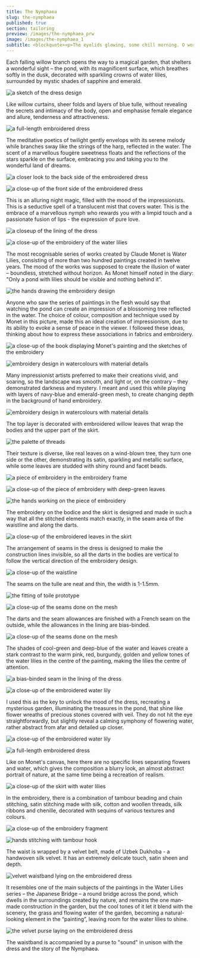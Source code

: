 ```yaml
---
title: The Nymphaea
slug: the-nymphaea
published: true
section: tailoring
preview: /images/the-nymphaea_prw
image: /images/the-nymphaea_1
subtitle: <blockquote><p>The eyelids glowing, some chill morning. O world half-known through the opening, twilit lids. O universal waters like a cloud.</p><cite>W. D. Snodgrass “Les Nymphéas”</cite></blockquote>
---
```


Each falling willow branch opens the way to a magical garden, that shelters a wonderful sight – the pond, with its magnificent surface, which breathes softly in the dusk, decorated with sparkling crowns of water lilies, surrounded by mystic shades of sapphire and emerald.

![a sketch of the dress design](/images/the-nymphaea_2)

Like willow curtains, sheer folds and layers of blue tulle, without revealing the secrets and intimacy of the body, open and emphasise female elegance and allure, tenderness and attractiveness.

![a full-length embroidered dress](/images/the-nymphaea_3)

The meditative poetics of twilight gently envelops with its serene melody while branches sway like the strings of the harp, reflected in the water. The scent of a marvellous fougère sweetness floats and the reflections of the stars sparkle on the surface, embracing you and taking you to the wonderful land of dreams.

![a closer look to the back side of the embroidered dress](/images/the-nymphaea_4)

![a close-up of the front side of the embroidered dress](/images/the-nymphaea_5)

This is an alluring night magic, filled with the mood of the impressionists. This is a seductive spell of a translucent mist that covers water. This is the embrace of a marvellous nymph who rewards you with a limpid touch and a passionate fusion of lips - the expression of pure love.

![a closeup of the lining of the dress](/images/the-nymphaea_6)

![a close-up of the embroidery of the water lilies](/images/the-nymphaea_7)

The most recognisable series of works created by Claude Monet is Water Lilies, consisting of more than two hundred paintings created in twelve years. The mood of the works was supposed to create the illusion of water – boundless, stretched without horizon. As Monet himself noted in the diary: "Only a pond with lilies should be visible and nothing behind it".

![the hands drawing the embroidery design](/images/the-nymphaea_8)

Anyone who saw the series of paintings in the flesh would say that watching the pond can create an impression of a blossoming tree reflected in the water. The choice of colour, composition and technique used by Monet in this picture, made this an ideal creation of impressionism, due to its ability to evoke a sense of peace in the viewer. I followed these ideas, thinking about how to express these associations in fabrics and embroidery.

![a close-up of the book displaying Monet's painting and the sketches of the embroidery](/images/the-nymphaea_9)

![embroidery design in watercolours with material details](/images/the-nymphaea_10)

Many impressionist artists preferred to make their creations vivid, and soaring, so the landscape was smooth, and light or, on the contrary – they demonstrated darkness and mystery. I meant and used this while playing with layers of navy-blue and emerald-green mesh, to create changing depth in the background of hand embroidery.

![embroidery design in watercolours with material details](/images/the-nymphaea_11)

The top layer is decorated with embroidered willow leaves that wrap the bodies and the upper part of the skirt.

![the palette of threads](/images/the-nymphaea_12)

Their texture is diverse, like real leaves on a wind-blown tree, they turn one side or the other, demonstrating its satin, sparkling and metallic surface, while some leaves are studded with shiny round and facet beads.

![a piece of embroidery in the embroidery frame](/images/the-nymphaea_13)

![a close-up of the piece of embroidery with deep-green leaves](/images/the-nymphaea_14)

![the hands working on the piece of embroidery](/images/the-nymphaea_15)

The embroidery on the bodice and the skirt is designed and made in such a way that all the stitched elements match exactly, in the seam area of the waistline and along the darts.

![a close-up of the embroidered leaves in the skirt](/images/the-nymphaea_16)

The arrangement of seams in the dress is designed to make the construction lines invisible, so all the darts in the bodies are vertical to follow the vertical direction of the embroidery design.

![a close-up of the waistline](/images/the-nymphaea_17)

The seams on the tulle are neat and thin, the width is 1-1.5mm.

![the fitting of toile prototype](/images/the-nymphaea_18)

![a close-up of the seams done on the mesh](/images/the-nymphaea_19)

The darts and the seam allowances are finished with a French seam on the outside, while the allowances in the lining are bias-binded.

![a close-up of the seams done on the mesh](/images/the-nymphaea_20)

The shades of cool-green and deep-blue of the water and leaves create a stark contrast to the warm pink, red, burgundy, golden and yellow tones of the water lilies in the centre of the painting, making the lilies the centre of attention.

![a bias-binded seam in the lining of the dress](/images/the-nymphaea_21)

![a close-up of the embroidered water lily](/images/the-nymphaea_22)

I used this as the key to unlock the mood of the dress, recreating a mysterious garden, illuminating the treasures in the pond, that shine like flower wreaths of precious stones covered with veil. They do not hit the eye straightforwardly, but slightly reveal a calming symphony of flowering water, rather abstract from afar and detailed up closer.

![a close-up of the embroidered water lily](/images/the-nymphaea_23)

![a full-length embroidered dress](/images/the-nymphaea_24)

Like on Monet's canvas, here there are no specific lines separating flowers and water, which gives the composition a blurry look, an almost abstract portrait of nature, at the same time being a recreation of realism.

![a close-up of the skirt with water lilies](/images/the-nymphaea_25)

In the embroidery, there is a combination of tambour beading and chain stitching, satin stitching made with silk, cotton and woollen threads, silk ribbons and chenille, decorated with sequins of various textures and colours.

![a close-up of the embroidery fragment](/images/the-nymphaea_26)

![hands stitching with tambour hook](/images/the-nymphaea_27)

The waist is wrapped by a velvet belt, made of Uzbek Dukhoba - a handwoven silk velvet. It has an extremely delicate touch, satin sheen and depth.

![velvet waistband lying on the embroidered dress](/images/the-nymphaea_28)

It resembles one of the main subjects of the paintings in the Water Lilies series – the Japanese Bridge – a round bridge across the pond, which dwells in the surroundings created by nature, and remains the one man-made construction in the garden, but the cool tones of it let it blend with the scenery, the grass and flowing water of the garden, becoming a natural-looking element in the “painting”, leaving room for the water lilies to shine.

![the velvet purse laying on the embroidered dress](/images/the-nymphaea_29)

The waistband is accompanied by a purse to "sound" in unison with the dress and the story of the Nymphaea.
